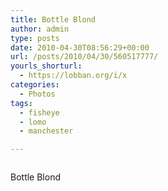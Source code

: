 ```yaml
---
title: Bottle Blond
author: admin
type: posts
date: 2010-04-30T08:56:29+00:00
url: /posts/2010/04/30/560517777/
yourls_shorturl:
  - https://lobban.org/i/x
categories:
  - Photos
tags:
  - fisheye
  - lomo
  - manchester

---
```

<div class="figure">
  <img src="https://andy.lobban.org/photo/1280/560517777/1/tumblr_l1om65qQgi1qzrl7b" alt="" />
</div>

Bottle Blond